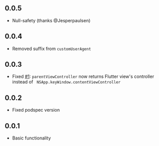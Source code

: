 ## 0.0.5
* Null-safety (thanks @Jesperpaulsen)

## 0.0.4
* Removed suffix from `customUserAgent`

## 0.0.3
* Fixed [#1](https://github.com/vanelizarov/flutter_macos_webview/issues/1): `parentViewController` now returns Flutter view's controller instead of `
NSApp.keyWindow.contentViewController`

## 0.0.2
* Fixed podspec version

## 0.0.1

* Basic functionality
